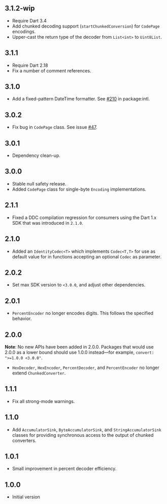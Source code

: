 ## 3.1.2-wip

- Require Dart 3.4
- Add chunked decoding support (`startChunkedConversion`) for `CodePage`
  encodings.
- Upper-cast the return type of the decoder from `List<int>` to `Uint8List`.

## 3.1.1

- Require Dart 2.18
- Fix a number of comment references.

## 3.1.0

- Add a fixed-pattern DateTime formatter. See
  [#210](https://github.com/dart-lang/intl/issues/210) in package:intl.

## 3.0.2

- Fix bug in `CodePage` class. See issue
  [#47](https://github.com/dart-lang/convert/issues/47).

## 3.0.1

- Dependency clean-up.

## 3.0.0

- Stable null safety release.
- Added `CodePage` class for single-byte `Encoding` implementations.

## 2.1.1

- Fixed a DDC compilation regression for consumers using the Dart 1.x SDK that
  was introduced in `2.1.0`.

## 2.1.0

- Added an `IdentityCodec<T>` which implements `Codec<T,T>` for use as default
  value for in functions accepting an optional `Codec` as parameter.

## 2.0.2

- Set max SDK version to `<3.0.0`, and adjust other dependencies.

## 2.0.1

- `PercentEncoder` no longer encodes digits. This follows the specified
  behavior.

## 2.0.0

**Note**: No new APIs have been added in 2.0.0. Packages that would use 2.0.0 as
a lower bound should use 1.0.0 instead—for example, `convert: ">=1.0.0 <3.0.0"`.

- `HexDecoder`, `HexEncoder`, `PercentDecoder`, and `PercentEncoder` no longer
  extend `ChunkedConverter`.

## 1.1.1

- Fix all strong-mode warnings.

## 1.1.0

- Add `AccumulatorSink`, `ByteAccumulatorSink`, and `StringAccumulatorSink`
  classes for providing synchronous access to the output of chunked converters.

## 1.0.1

- Small improvement in percent decoder efficiency.

## 1.0.0

- Initial version
